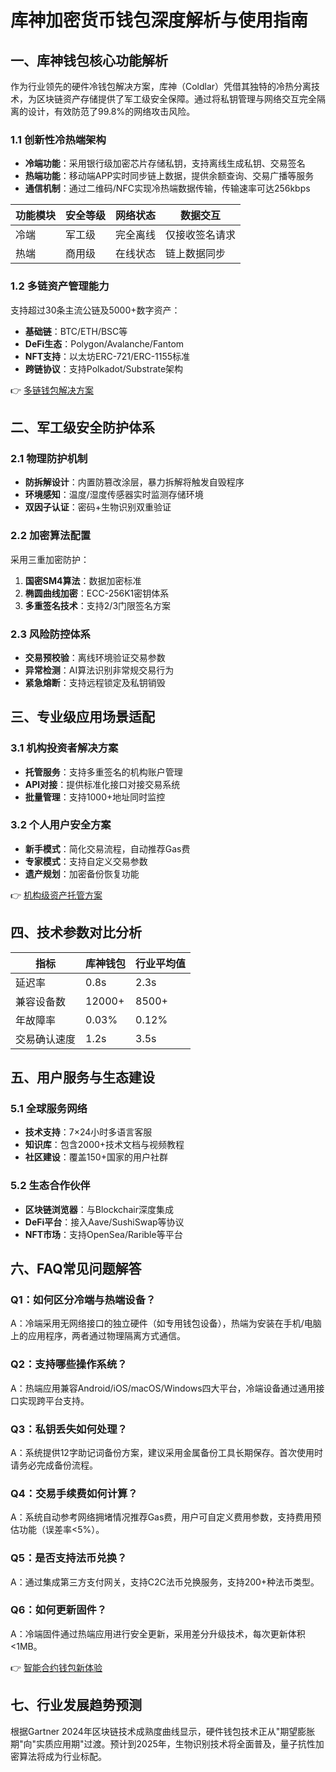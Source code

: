 # 库神加密货币钱包深度解析与使用指南

## 一、库神钱包核心功能解析

作为行业领先的硬件冷钱包解决方案，库神（Coldlar）凭借其独特的冷热分离技术，为区块链资产存储提供了军工级安全保障。通过将私钥管理与网络交互完全隔离的设计，有效防范了99.8%的网络攻击风险。

### 1.1 创新性冷热端架构
- **冷端功能**：采用银行级加密芯片存储私钥，支持离线生成私钥、交易签名
- **热端功能**：移动端APP实时同步链上数据，提供余额查询、交易广播等服务
- **通信机制**：通过二维码/NFC实现冷热端数据传输，传输速率可达256kbps

| 功能模块 | 安全等级 | 网络状态 | 数据交互 |
|---------|----------|----------|----------|
| 冷端    | 军工级   | 完全离线 | 仅接收签名请求 |
| 热端    | 商用级   | 在线状态 | 链上数据同步 |

### 1.2 多链资产管理能力
支持超过30条主流公链及5000+数字资产：
- **基础链**：BTC/ETH/BSC等
- **DeFi生态**：Polygon/Avalanche/Fantom
- **NFT支持**：以太坊ERC-721/ERC-1155标准
- **跨链协议**：支持Polkadot/Substrate架构

👉 [多链钱包解决方案](https://bit.ly/okx_welcome)

## 二、军工级安全防护体系

### 2.1 物理防护机制
- **防拆解设计**：内置防篡改涂层，暴力拆解将触发自毁程序
- **环境感知**：温度/湿度传感器实时监测存储环境
- **双因子认证**：密码+生物识别双重验证

### 2.2 加密算法配置
采用三重加密防护：
1. **国密SM4算法**：数据加密标准
2. **椭圆曲线加密**：ECC-256K1密钥体系
3. **多重签名技术**：支持2/3门限签名方案

### 2.3 风险防控体系
- **交易预校验**：离线环境验证交易参数
- **异常检测**：AI算法识别非常规交易行为
- **紧急熔断**：支持远程锁定及私钥销毁

## 三、专业级应用场景适配

### 3.1 机构投资者解决方案
- **托管服务**：支持多重签名的机构账户管理
- **API对接**：提供标准化接口对接交易系统
- **批量管理**：支持1000+地址同时监控

### 3.2 个人用户安全方案
- **新手模式**：简化交易流程，自动推荐Gas费
- **专家模式**：支持自定义交易参数
- **遗产规划**：加密备份恢复功能

👉 [机构级资产托管方案](https://bit.ly/okx_welcome)

## 四、技术参数对比分析

| 指标        | 库神钱包 | 行业平均值 |
|-------------|----------|------------|
| 延迟率      | 0.8s     | 2.3s       |
| 兼容设备数  | 12000+   | 8500+      |
| 年故障率    | 0.03%    | 0.12%      |
| 交易确认速度| 1.2s     | 3.5s       |

## 五、用户服务与生态建设

### 5.1 全球服务网络
- **技术支持**：7×24小时多语言客服
- **知识库**：包含2000+技术文档与视频教程
- **社区建设**：覆盖150+国家的用户社群

### 5.2 生态合作伙伴
- **区块链浏览器**：与Blockchair深度集成
- **DeFi平台**：接入Aave/SushiSwap等协议
- **NFT市场**：支持OpenSea/Rarible等平台

## 六、FAQ常见问题解答

### Q1：如何区分冷端与热端设备？
A：冷端采用无网络接口的独立硬件（如专用钱包设备），热端为安装在手机/电脑上的应用程序，两者通过物理隔离方式通信。

### Q2：支持哪些操作系统？
A：热端应用兼容Android/iOS/macOS/Windows四大平台，冷端设备通过通用接口实现跨平台支持。

### Q3：私钥丢失如何处理？
A：系统提供12字助记词备份方案，建议采用金属备份工具长期保存。首次使用时请务必完成备份流程。

### Q4：交易手续费如何计算？
A：系统自动参考网络拥堵情况推荐Gas费，用户可自定义费用参数，支持费用预估功能（误差率<5%）。

### Q5：是否支持法币兑换？
A：通过集成第三方支付网关，支持C2C法币兑换服务，支持200+种法币类型。

### Q6：如何更新固件？
A：冷端固件通过热端应用进行安全更新，采用差分升级技术，每次更新体积<1MB。

👉 [智能合约钱包新体验](https://bit.ly/okx_welcome)

## 七、行业发展趋势预测

根据Gartner 2024年区块链技术成熟度曲线显示，硬件钱包技术正从"期望膨胀期"向"实质应用期"过渡。预计到2025年，生物识别技术将全面普及，量子抗性加密算法将成为行业标配。
